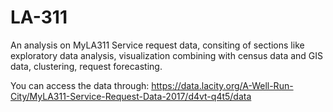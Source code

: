 # LA-311
An analysis on MyLA311 Service request data, consiting of sections like exploratory data analysis, visualization combining with census data and GIS data, clustering, request forecasting. 

You can access the data through:
https://data.lacity.org/A-Well-Run-City/MyLA311-Service-Request-Data-2017/d4vt-q4t5/data
